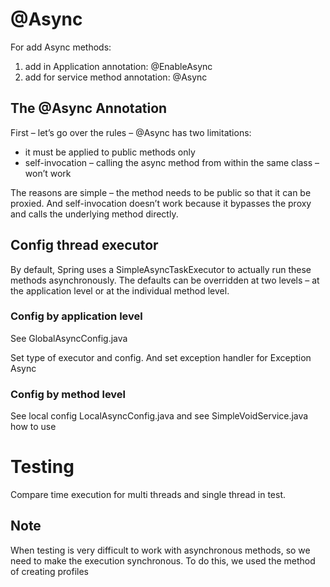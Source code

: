 # @Async

For add Async methods:
1. add in Application annotation: @EnableAsync
2. add for service method annotation: @Async

## The @Async Annotation
First – let’s go over the rules – @Async has two limitations:
* it must be applied to public methods only
* self-invocation – calling the async method from within the same class – won’t work

The reasons are simple – the method needs to be public so that it can be proxied. And self-invocation doesn’t work because it bypasses the proxy and calls the underlying method directly.

## Config thread executor

By default, Spring uses a SimpleAsyncTaskExecutor to actually run these methods asynchronously. The defaults can be overridden at two levels – at the application level or at the individual method level.

### Config by application level

See GlobalAsyncConfig.java

Set type of executor and config. And set exception handler for Exception Async

### Config by method level

See local config LocalAsyncConfig.java and see SimpleVoidService.java how to use

# Testing

Compare time execution for multi threads and single thread in test.

## Note

When testing is very difficult to work with asynchronous methods, so we need to make the execution synchronous. To do this, we used the method of creating profiles   

